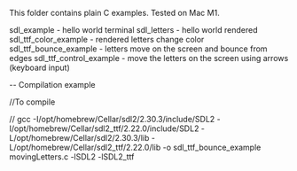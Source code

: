 This folder contains plain C examples. Tested on Mac M1.

sdl_example - hello world terminal 
sdl_letters - hello world rendered 
sdl_ttf_color_example - rendered letters change color 
sdl_ttf_bounce_example - letters move on the screen and bounce from edges 
sdl_ttf_control_example - move the letters on the screen using arrows (keyboard input) 

--
Compilation example 

//To compile 

// gcc -I/opt/homebrew/Cellar/sdl2/2.30.3/include/SDL2 -I/opt/homebrew/Cellar/sdl2_ttf/2.22.0/include/SDL2 -L/opt/homebrew/Cellar/sdl2/2.30.3/lib -L/opt/homebrew/Cellar/sdl2_ttf/2.22.0/lib -o sdl_ttf_bounce_example movingLetters.c -lSDL2 -lSDL2_ttf
 